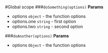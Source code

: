 #Global scope
<a name="doSomething"></a>
###`doSomething(options)`
**Params**
- options `object` - the function options
- options.one `string` - first option
- options.two `string` - second option

<a name="doAnother"></a>
###`doAnother(options)`
**Params**
- options `Object` - the function options

